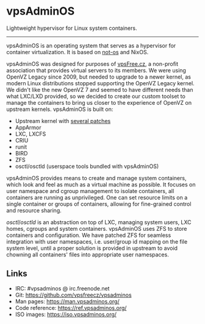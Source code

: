 # vpsAdminOS

Lightweight hypervisor for Linux system containers.

---

vpsAdminOS is an operating system that serves as a hypervisor for container
virtualization. It is based on [not-os](https://github.com/cleverca22/not-os/)
and NixOS.

vpsAdminOS was designed for purposes of [vpsFree.cz](https://vpsfree.org),
a non-profit association that provides virtual servers to its members. We were
using OpenVZ Legacy since 2009, but needed to upgrade to a newer kernel,
as modern Linux distributions stopped supporting the OpenVZ Legacy kernel.
We didn't like the new OpenVZ 7 and seemed to have different needs than what
LXC/LXD provided, so we decided to create our custom toolset to manage
the containers to bring us closer to the experience of OpenVZ on upstream
kernels. vpsAdminOS is built on:

- Upstream kernel with [several patches](https://github.com/vpsfreecz/vpsadminos/blob/master/os/packages/linux/default.nix)
- AppArmor
- LXC, LXCFS
- CRIU
- runit
- BIRD
- ZFS
- osctl/osctld (userspace tools bundled with vpsAdminOS)

vpsAdminOS provides means to create and manage system containers, which look
and feel as much as a virtual machine as possible. It focuses on user
namespace and cgroup management to isolate containers, all containers are
running as unprivileged. One can set resource limits on a single container
or groups of containers, allowing for fine-grained control and resource sharing.

*osctl*/*osctld* is an abstraction on top of LXC, managing system users, LXC
homes, cgroups and system containers. vpsAdminOS uses ZFS to store containers
and configuration. We have patched ZFS for seamless integration with user
namespaces, i.e. user/group id mapping on the file system level, until a proper
solution is provided in upstream to avoid chowning all containers' files into
appropriate user namespaces.

## Links

* IRC: #vpsadminos @ irc.freenode.net
* Git: <https://github.com/vpsfreecz/vpsadminos>
* Man pages: <https://man.vpsadminos.org/>
* Code reference: <https://ref.vpsadminos.org/>
* ISO images: <https://iso.vpsadminos.org/>
